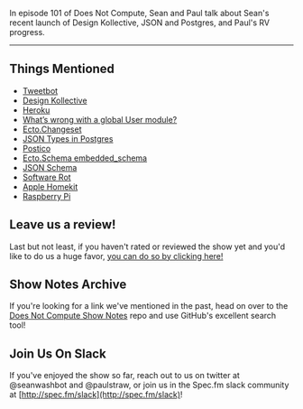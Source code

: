 In episode 101 of Does Not Compute, Sean and Paul talk about Sean's recent launch of Design Kollective, JSON and Postgres, and Paul's RV progress.

---

## Things Mentioned

* [Tweetbot](https://tapbots.com/tweetbot/mac/)
* [Design Kollective](https://designkollective.com/)
* [Heroku](https://www.heroku.com/)
* [What’s wrong with a global User module?](https://medium.com/appunite-edu-collection/whats-wrong-with-a-global-user-module-ed7ed013a519)
* [Ecto.Changeset](https://hexdocs.pm/ecto/Ecto.Changeset.html)
* [JSON Types in Postgres](https://www.postgresql.org/docs/9.4/static/datatype-json.html)
* [Postico](https://eggerapps.at/postico/)
* [Ecto.Schema embedded_schema](https://hexdocs.pm/ecto/Ecto.Schema.html#embedded_schema/1)
* [JSON Schema](http://json-schema.org/)
* [Software Rot](https://en.wikipedia.org/wiki/Software_rot)
* [Apple Homekit](https://developer.apple.com/homekit/)
* [Raspberry Pi](https://www.raspberrypi.org/)

## Leave us a review!

Last but not least, if you haven't rated or reviewed the show yet and you'd like to do us a huge favor, [you can do so by clicking here!](https://itunes.apple.com/us/podcast/does-not-compute/id1048731980?mt=2)

## Show Notes Archive

If you're looking for a link we've mentioned in the past, head on over to the [Does Not Compute Show Notes](https://github.com/seanwash/dnccast-show-notes) repo and use GitHub's excellent search tool!

## Join Us On Slack

If you've enjoyed the show so far, reach out to us on twitter at @seanwashbot and @paulstraw, or join us in the Spec.fm slack community at [http://spec.fm/slack](http://spec.fm/slack)!
